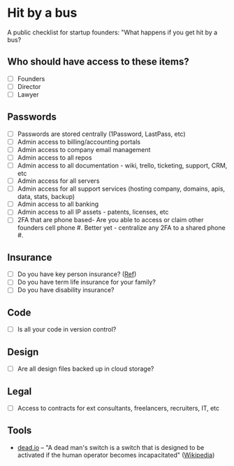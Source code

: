 # Hit by a bus
A public checklist for startup founders: "What happens if you get hit by a bus?

## Who should have access to these items?
* [ ] Founders
* [ ] Director
* [ ] Lawyer

## Passwords
* [ ] Passwords are stored centrally (1Password, LastPass, etc)
* [ ] Admin access to billing/accounting portals
* [ ] Admin access to company email management
* [ ] Admin access to all repos
* [ ] Admin access to all documentation - wiki, trello, ticketing, support, CRM, etc
* [ ] Admin access for all servers
* [ ] Admin access for all support services (hosting company, domains, apis, data, stats, backup)
* [ ] Admin access to all banking
* [ ] Admin access to all IP assets - patents, licenses, etc
* [ ] 2FA that are phone based- Are you able to access or claim other founders cell phone #.  Better yet - centralize any 2FA to a shared phone #.

## Insurance
* [ ] Do you have key person insurance? ([Ref](https://en.wikipedia.org/wiki/Key_person_insurance))
* [ ] Do you have term life insurance for your family?
* [ ] Do you have disability insurance?

## Code
* [ ] Is all your code in version control?

## Design
* [ ] Are all design files backed up in cloud storage?

## Legal
* [ ] Access to contracts for ext consultants, freelancers, recruiters, IT, etc

## Tools
* [dead.io](https://dead.io/) – "A dead man's switch is a switch that is designed to be activated if the human operator becomes incapacitated" ([Wikipedia](https://en.wikipedia.org/wiki/Dead_man%27s_switch))


